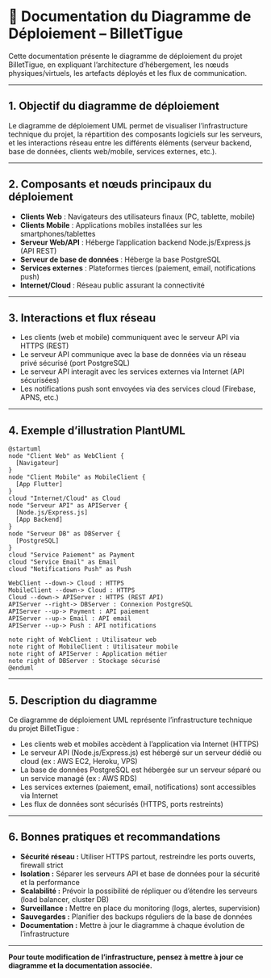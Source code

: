 # 🚀 Documentation du Diagramme de Déploiement – BilletTigue

Cette documentation présente le diagramme de déploiement du projet BilletTigue, en expliquant l’architecture d’hébergement, les nœuds physiques/virtuels, les artefacts déployés et les flux de communication.

---

## 1. Objectif du diagramme de déploiement

Le diagramme de déploiement UML permet de visualiser l’infrastructure technique du projet, la répartition des composants logiciels sur les serveurs, et les interactions réseau entre les différents éléments (serveur backend, base de données, clients web/mobile, services externes, etc.).

---

## 2. Composants et nœuds principaux du déploiement

- **Clients Web** : Navigateurs des utilisateurs finaux (PC, tablette, mobile)
- **Clients Mobile** : Applications mobiles installées sur les smartphones/tablettes
- **Serveur Web/API** : Héberge l’application backend Node.js/Express.js (API REST)
- **Serveur de base de données** : Héberge la base PostgreSQL
- **Services externes** : Plateformes tierces (paiement, email, notifications push)
- **Internet/Cloud** : Réseau public assurant la connectivité

---

## 3. Interactions et flux réseau

- Les clients (web et mobile) communiquent avec le serveur API via HTTPS (REST)
- Le serveur API communique avec la base de données via un réseau privé sécurisé (port PostgreSQL)
- Le serveur API interagit avec les services externes via Internet (API sécurisées)
- Les notifications push sont envoyées via des services cloud (Firebase, APNS, etc.)

---

## 4. Exemple d’illustration PlantUML

```plantuml
@startuml
node "Client Web" as WebClient {
  [Navigateur]
}
node "Client Mobile" as MobileClient {
  [App Flutter]
}
cloud "Internet/Cloud" as Cloud
node "Serveur API" as APIServer {
  [Node.js/Express.js]
  [App Backend]
}
node "Serveur DB" as DBServer {
  [PostgreSQL]
}
cloud "Service Paiement" as Payment
cloud "Service Email" as Email
cloud "Notifications Push" as Push

WebClient --down-> Cloud : HTTPS
MobileClient --down-> Cloud : HTTPS
Cloud --down-> APIServer : HTTPS (REST API)
APIServer --right-> DBServer : Connexion PostgreSQL
APIServer --up-> Payment : API paiement
APIServer --up-> Email : API email
APIServer --up-> Push : API notifications

note right of WebClient : Utilisateur web
note right of MobileClient : Utilisateur mobile
note right of APIServer : Application métier
note right of DBServer : Stockage sécurisé
@enduml
```

---

## 5. Description du diagramme

Ce diagramme de déploiement UML représente l’infrastructure technique du projet BilletTigue :

- Les clients web et mobiles accèdent à l’application via Internet (HTTPS)
- Le serveur API (Node.js/Express.js) est hébergé sur un serveur dédié ou cloud (ex : AWS EC2, Heroku, VPS)
- La base de données PostgreSQL est hébergée sur un serveur séparé ou un service managé (ex : AWS RDS)
- Les services externes (paiement, email, notifications) sont accessibles via Internet
- Les flux de données sont sécurisés (HTTPS, ports restreints)

---

## 6. Bonnes pratiques et recommandations
- **Sécurité réseau :** Utiliser HTTPS partout, restreindre les ports ouverts, firewall strict
- **Isolation :** Séparer les serveurs API et base de données pour la sécurité et la performance
- **Scalabilité :** Prévoir la possibilité de répliquer ou d’étendre les serveurs (load balancer, cluster DB)
- **Surveillance :** Mettre en place du monitoring (logs, alertes, supervision)
- **Sauvegardes :** Planifier des backups réguliers de la base de données
- **Documentation :** Mettre à jour le diagramme à chaque évolution de l’infrastructure

---

**Pour toute modification de l’infrastructure, pensez à mettre à jour ce diagramme et la documentation associée.** 